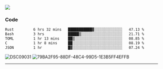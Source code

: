 

![](https://visitor-badge.glitch.me/badge?page_id=jakenherman.jakenherman)

### Code
<!--START_SECTION:waka-->

```txt
Rust         6 hrs 32 mins   ███████████▓░░░░░░░░░░░░░   47.13 %
Bash         3 hrs           █████▒░░░░░░░░░░░░░░░░░░░   21.71 %
TOML         1 hr 13 mins    ██▒░░░░░░░░░░░░░░░░░░░░░░   08.85 %
C            1 hr 8 mins     ██░░░░░░░░░░░░░░░░░░░░░░░   08.19 %
JSON         1 hr            █▓░░░░░░░░░░░░░░░░░░░░░░░   07.24 %
```

<!--END_SECTION:waka-->



![DSC09031](https://github.com/JakenHerman/JakenHerman/assets/4694843/d0a4f563-5528-4464-9538-0dd479edc7cf)
![79BA2F95-88DF-48C4-99D5-1E3B5FF4EFFB](https://github.com/JakenHerman/JakenHerman/assets/4694843/4bbb0b71-b719-4978-b0c7-b4721bb680bc)


---
